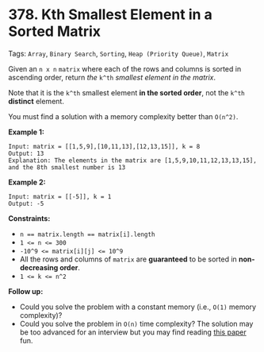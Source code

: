 # 378. Kth Smallest Element in a Sorted Matrix

Tags: `Array`, `Binary Search`, `Sorting`, `Heap (Priority Queue)`, `Matrix`

Given an `n x n` `matrix` where each of the rows and columns is sorted in ascending order, return _the_ `k^th` _smallest element in the matrix_.

Note that it is the `k^th` smallest element **in the sorted order**, not the `k^th` **distinct** element.

You must find a solution with a memory complexity better than `O(n^2)`.

**Example 1:**

```
Input: matrix = [[1,5,9],[10,11,13],[12,13,15]], k = 8
Output: 13
Explanation: The elements in the matrix are [1,5,9,10,11,12,13,13,15], and the 8th smallest number is 13
```

**Example 2:**

```
Input: matrix = [[-5]], k = 1
Output: -5
```

**Constraints:**

*   `n == matrix.length == matrix[i].length`
*   `1 <= n <= 300`
*   `-10^9 <= matrix[i][j] <= 10^9`
*   All the rows and columns of `matrix` are **guaranteed** to be sorted in **non-decreasing order**.
*   `1 <= k <= n^2`

**Follow up:**

*   Could you solve the problem with a constant memory (i.e., `O(1)` memory complexity)?
*   Could you solve the problem in `O(n)` time complexity? The solution may be too advanced for an interview but you may find reading [this paper](http://www.cse.yorku.ca/~andy/pubs/X+Y.pdf) fun.